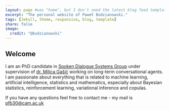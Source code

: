 ```yaml
---
layout: page #was "home", but I don't need the latest blog feed template on the homepage
excerpt: "The personal website of Paweł Budzianowski."
tags: [Jekyll, theme, responsive, blog, template]
share: false
image:
  credit: "@budzianowski"
---
```


## Welcome

I am an PhD candidate in [Spoken Dialogue Systems Group](http://mi.eng.cam.ac.uk/research/dialogue/) under supervision of [dr. Milica Gašić](https://mi.eng.cam.ac.uk/~mg436) working on long-term conversational agents. I am passionate about everything that is related to machine learning, artificial intelligence, statistics and mathematics, especially about Bayesian statistics, reinforcement learning, variational inference and copulas.

If you have any questions feel free to contact me - my mail is pfb30@cam.ac.uk
